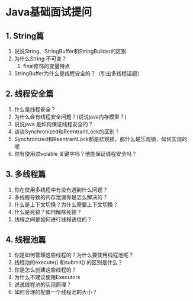 # Java基础面试提问

## 1. String篇

1. 说说String、StringBuffer和StringBuilder的区别
2. 为什么String 不可变？
   1. final修饰的变量特点
3. StringBuffer为什么是线程安全的？（引出多线程话题）

## 2. 线程安全篇

1. 什么是线程安全？
2. 为什么会有线程安全问题？(说说java内存模型？)
3. 说说java 是如何保证线程安全的？
4. 谈谈Synchronized和ReentrantLock的区别？
5. Synchronized和ReentrantLock都是悲观锁，那什么是乐观锁，如何实现的呢
6. 你有使用过volatile 关键字吗？他能保证线程安全吗？

## 3. 多线程篇

1. 你在使用多线程中有没有遇到什么问题？
2. 多线程导致的内存泄漏你是怎么解决的？
3. 什么是上下文切换？为什么需要上下文切换？
4. 什么是死锁？如何解除死锁？
5. 线程之间是如何进行线程通信的？

## 4. 线程池篇

1. 你是如何管理这些线程的？为什么要使用线程池呢？
2. 线程池的execute() 和submit() 的区别是什么？
3. 你是怎么创建这些线程的？
4. 为什么不建议使用Executors
5. 说说线程池的实现原理？
6. 如何合理的配置一个线程池的大小？



